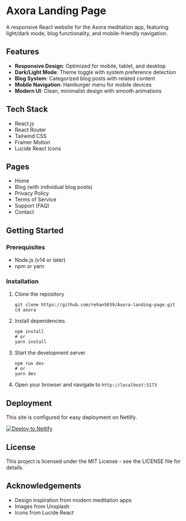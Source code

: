 # Axora Landing Page

A responsive React website for the Axora meditation app, featuring light/dark mode, blog functionality, and mobile-friendly navigation.

## Features

- **Responsive Design**: Optimized for mobile, tablet, and desktop
- **Dark/Light Mode**: Theme toggle with system preference detection
- **Blog System**: Categorized blog posts with related content
- **Mobile Navigation**: Hamburger menu for mobile devices
- **Modern UI**: Clean, minimalist design with smooth animations

## Tech Stack

- React.js
- React Router
- Tailwind CSS
- Framer Motion
- Lucide React Icons

## Pages

- Home
- Blog (with individual blog posts)
- Privacy Policy
- Terms of Service
- Support (FAQ)
- Contact

## Getting Started

### Prerequisites

- Node.js (v14 or later)
- npm or yarn

### Installation

1. Clone the repository
   ```
   git clone https://github.com/rehan5039/Axora-landing-page.git
   cd axora
   ```

2. Install dependencies
   ```
   npm install
   # or
   yarn install
   ```

3. Start the development server
   ```
   npm run dev
   # or
   yarn dev
   ```

4. Open your browser and navigate to `http://localhost:5173`

## Deployment

This site is configured for easy deployment on Netlify.

[![Deploy to Netlify](https://www.netlify.com/img/deploy/button.svg)](https://app.netlify.com/start/deploy?repository=https://github.com/yourusername/axora)

## License

This project is licensed under the MIT License - see the LICENSE file for details.

## Acknowledgements

- Design inspiration from modern meditation apps
- Images from Unsplash
- Icons from Lucide React 